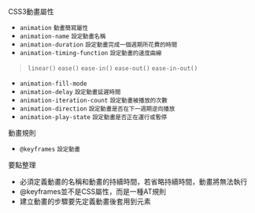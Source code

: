 CSS3動畫屬性
- `animation` <small>動畫簡寫屬性</small>
- `animation-name` <small>設定動畫名稱</small>
- `animation-duration` <small>設定動畫完成一個週期所花費的時間</small>
- `animation-timing-function` <small>設定動畫的速度曲線</small>

>`linear()`
>`ease()`
>`ease-in()`
>`ease-out()`
>`ease-in-out()`
- `animation-fill-mode`
- `animation-delay` <small>設定動畫延遲時間</small>
- `animation-iteration-count` <small>設定動畫被播放的次數</small>
- `animation-direction` <small>設定動畫是否在下一週期逆向播放</small>
- `animation-play-state` <small>設定動畫是否正在運行或暫停</small>

動畫規則
- `@keyframes`	<small>設定動畫</small>

要點整理
- 必須定義動畫的名稱和動畫的持續時間，若省略持續時間，動畫將無法執行
- @keyframes並不是CSS屬性，而是一種AT規則
- 建立動畫的步驟要先定義動畫後套用到元素